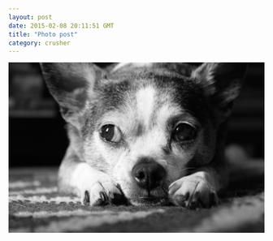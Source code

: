 ```yaml
---
layout: post
date: 2015-02-08 20:11:51 GMT
title: "Photo post"
category: crusher
---
```

![travisj](/images/4f9b24e385be1b1af17c7cec635d1127fbe4332df0dbf09d05159fe45f2b8356.jpg)
